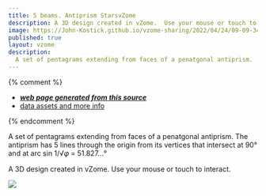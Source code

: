 ```yaml
---
title: 5 beams. Antiprism StarsvZome
description: A 3D design created in vZome.  Use your mouse or touch to interact.
image: https://John-Kostick.github.io/vzome-sharing/2022/04/24/09-09-34-5-beams.-AntiprismvZome/5-beams.-AntiprismvZome.png
published: true
layout: vzome
description:
  A set of pentagrams extending from faces of a penatgonal antiprism.
---
```


{% comment %}
 - [***web page generated from this source***](<https://John-Kostick.github.io/vzome-sharing/2022/04/24/5-beams.-AntiprismvZome-09-09-34.html>)
 - [data assets and more info](<https://github.com/John-Kostick/vzome-sharing/tree/main/2022/04/24/09-09-34-5-beams.-AntiprismvZome/>)
 
{% endcomment %}

  A set of pentagrams extending from faces of a penatgonal antiprism. The antiprism has 5 lines through the origin from its vertices that intersect at 90° and at arc sin 1/√𝜑 = 51.827...°

A 3D design created in vZome.  Use your mouse or touch to interact.

<vzome-viewer style="width: 100%; height: 65vh;"
       src="https://John-Kostick.github.io/vzome-sharing/2022/04/24/09-09-34-5-beams.-AntiprismvZome/5-beams.-AntiprismvZome.vZome" >
  <img src="https://John-Kostick.github.io/vzome-sharing/2022/04/24/09-09-34-5-beams.-AntiprismvZome/5-beams.-AntiprismvZome.png" />
</vzome-viewer>
